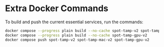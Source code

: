 # Extra Docker Commands

To build and push the current essential services, run the commands:

```bash
docker compose --progress plain build --no-cache spot-tamp-v2 spot-tamp-mac-v2
docker compose --progress plain build --no-cache spot-tamp-gpu-v2
docker compose push spot-tamp-v2 spot-tamp-mac-v2 spot-tamp-gpu-v2
```
